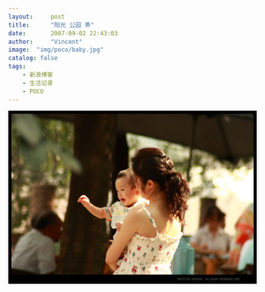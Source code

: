 ```yaml
---
layout:     post
title:      "阳光 公园 茶"
date:       2007-09-02 22:43:03
author:     "Vincent"
image:  "img/poco/baby.jpg"
catalog: false
tags:
    - 新浪博客
    - 生活记录
    - POCO
---
```






![](/img/poco/baby.jpg)



